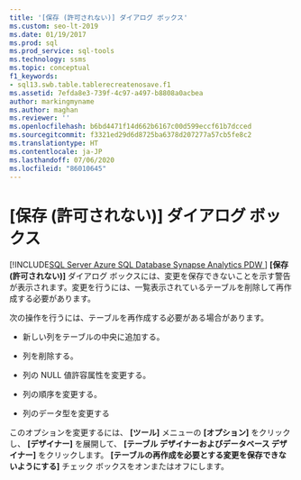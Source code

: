 ```yaml
---
title: '[保存 (許可されない)] ダイアログ ボックス'
ms.custom: seo-lt-2019
ms.date: 01/19/2017
ms.prod: sql
ms.prod_service: sql-tools
ms.technology: ssms
ms.topic: conceptual
f1_keywords:
- sql13.swb.table.tablerecreatenosave.f1
ms.assetid: 7efda8e3-739f-4c97-a497-b8808a0acbea
author: markingmyname
ms.author: maghan
ms.reviewer: ''
ms.openlocfilehash: b6bd4471f14d662b6167c00d599eccf61b7dcced
ms.sourcegitcommit: f3321ed29d6d8725ba6378d207277a57cb5fe8c2
ms.translationtype: HT
ms.contentlocale: ja-JP
ms.lasthandoff: 07/06/2020
ms.locfileid: "86010645"
---
```

# <a name="save-not-permitted-dialog-box"></a>[保存 (許可されない)] ダイアログ ボックス
[!INCLUDE[SQL Server Azure SQL Database Synapse Analytics PDW ](../../includes/applies-to-version/sql-asdb-asdbmi-asa-pdw.md)]
**[保存 (許可されない)]** ダイアログ ボックスには、変更を保存できないことを示す警告が表示されます。変更を行うには、一覧表示されているテーブルを削除して再作成する必要があります。  
  
次の操作を行うには、テーブルを再作成する必要がある場合があります。  
  
-   新しい列をテーブルの中央に追加する。  
  
-   列を削除する。  
  
-   列の NULL 値許容属性を変更する。  
  
-   列の順序を変更する。  
  
-   列のデータ型を変更する  
  
このオプションを変更するには、 **[ツール]** メニューの **[オプション]** をクリックし、 **[デザイナー]** を展開して、 **[テーブル デザイナーおよびデータベース デザイナー]** をクリックします。 **[テーブルの再作成を必要とする変更を保存できないようにする]** チェック ボックスをオンまたはオフにします。  
  
